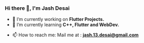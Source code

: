 ### Hi there 👋, I'm Jash Desai

<!--
**jash-desai/jash-desai** is a ✨ _special_ ✨ repository because its `README.md` (this file) appears on your GitHub profile.

Here are some ideas to get you started:
 -->
- 🔭 I’m currently working on **Flutter Projects.**
- 🌱 I’m currently learning **C++, Flutter and WebDev.**
<!-- - 👯 I’m looking to collaborate on ...
- 🤔 I’m looking for help with ... -->
<!-- - 💬 Ask me about ... -->
- 📫 How to reach me: Mail me at : **jash.13.desai@gmail.com**
<!-- - ⚡ Fun fact: ... -->
